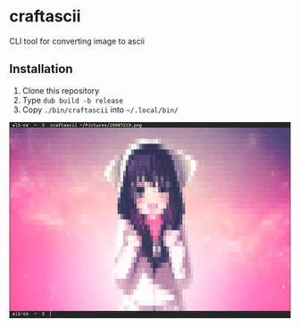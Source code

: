# craftascii
CLI tool for converting image to ascii

## Installation
1. Clone this repository
2. Type `dub build -b release`
3. Copy `./bin/craftascii` into `~/.local/bin/`

![](craftscii-screenshot.png)
